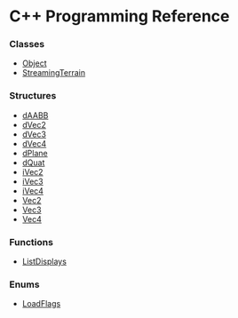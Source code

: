 # C++ Programming Reference

### Classes
* [Object](Object/README.md)
* [StreamingTerrain](StreamingTerrain/README.md)

### Structures
* [dAABB]()
* [dVec2]()
* [dVec3]()
* [dVec4]()
* [dPlane]()
* [dQuat]()
* [iVec2]()
* [iVec3]()
* [iVec4]()
* [Vec2]()
* [Vec3]()
* [Vec4]()

### Functions
* [ListDisplays](Functions/ListDisplays.md)

### Enums
* [LoadFlags](Constants/LoadFlags.md)
